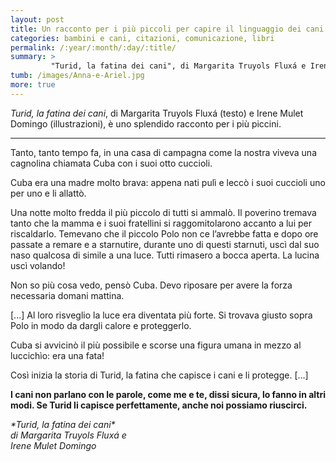 ```yaml
---
layout: post
title: Un racconto per i più piccoli per capire il linguaggio dei cani
categories: bambini e cani, citazioni, comunicazione, libri
permalink: /:year/:month/:day/:title/
summary: >
         "Turid, la fatina dei cani", di Margarita Truyols Fluxá e Irene Mulet Domingo, è uno splendido racconto per i più piccini.
tumb: /images/Anna-e-Ariel.jpg
more: true
---
```

*Turid, la fatina dei cani*, di Margarita Truyols Fluxá (testo) e Irene Mulet Domingo (illustrazioni), è uno splendido racconto per i più piccini.

<hr>

<p>Tanto, tanto tempo fa, in una casa di campagna come la nostra viveva una cagnolina chiamata Cuba con i suoi otto cuccioli.</p>

<p>Cuba era una madre molto brava: appena nati pulì e leccò i suoi cuccioli uno per uno e li allattò.</p>

<p>Una notte molto fredda il più piccolo di tutti si ammalò. Il poverino tremava tanto che la mamma e i suoi fratellini si raggomitolarono accanto a lui per riscaldarlo. Temevano che il piccolo Polo non ce l’avrebbe fatta e dopo ore passate a remare e a starnutire, durante uno di questi starnuti, uscì dal suo naso qualcosa di simile a una luce. Tutti rimasero a bocca aperta. La lucina uscì volando!</p>

<p>Non so più cosa vedo, pensò Cuba. Devo riposare per avere la forza necessaria domani mattina.</p>

<p>[...] Al loro risveglio la luce era diventata più forte. Si trovava giusto sopra Polo in modo da dargli calore e proteggerlo.</p>

<p>Cuba si avvicinò il più possibile e scorse una figura umana in mezzo al luccichìo: era una fata!</p>

<p>Così inizia la storia di Turid, la fatina che capisce i cani e li protegge. [...]</p>

<p><strong>I cani non parlano con le parole, come me e te, dissi sicura, lo fanno in altri modi. Se Turid li capisce perfettamente, anche noi possiamo riuscirci.</strong></p>

<cite>
  *Turid, la fatina dei cani*<br>di Margarita Truyols Fluxá e<br> Irene Mulet Domingo
</cite>
